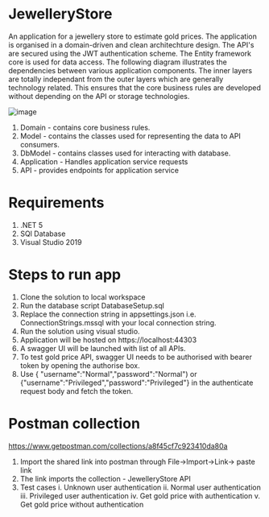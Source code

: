 # JewelleryStore
An application for a jewellery store to estimate gold prices.
The application is organised in a domain-driven and clean architechture design.
The API's are secured using the JWT authentication scheme.
The Entity framework core is used for data access.
The following diagram illustrates the dependencies between various application components.
The inner layers are totally independant from the outer layers which are generally technology related.
This ensures that the core business rules are developed without depending on the API or storage technologies.

![image](https://user-images.githubusercontent.com/9382122/117107826-de8b2b80-ad9f-11eb-9b51-8707f2836c12.png)

1. Domain - contains core business rules.
2. Model - contains the classes used for representing the data to API consumers.
3. DbModel - contains classes used for interacting with database.
4. Application - Handles application service requests
5. API - provides endpoints for application service
 
# Requirements
1. .NET 5
2. SQl Database
3. Visual Studio 2019

# Steps to run app
1. Clone the solution to local workspace
2. Run the database script DatabaseSetup.sql
3. Replace the connection string in appsettings.json i.e. ConnectionStrings.mssql with your local connection string.
4. Run the solution using visual studio.
5. Application will be hosted on https://localhost:44303
6. A swagger UI will be launched with list of all APIs.
7. To test gold price API, swagger UI needs to be authorised with bearer token by opening the authorise box.
9. Use { "username":"Normal","password":"Normal") or {"username":"Privileged","password":"Privileged"} in the authenticate request body and fetch the token.

# Postman collection
https://www.getpostman.com/collections/a8f45cf7c923410da80a

1. Import the shared link into postman through File->Import->Link-> paste link
2. The link imports the collection - JewelleryStore API
3. Test cases
    i. Unknown user authentication
   ii. Normal user authentication
  iii. Privileged user authentication
   iv. Get gold price with authentication
    v. Get gold price without authentication


